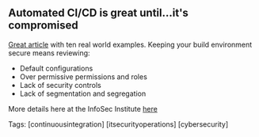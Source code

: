 ## Automated CI/CD is great until...it's compromised
[Great article](https://research.nccgroup.com/2022/01/13/10-real-world-stories-of-how-weve-compromised-ci-cd-pipelines/) with ten real world examples. Keeping your build environment secure means reviewing:
- Default configurations
- Over permissive permissions and roles
- Lack of security controls
- Lack of segmentation and segregation

More details here at the InfoSec Institute [here](https://resources.infosecinstitute.com/topic/increaseing-security-by-hardening-the-ci-cd-build-infrastructure/)

Tags: [continuousintegration] [itsecurityoperations] [cybersecurity]
